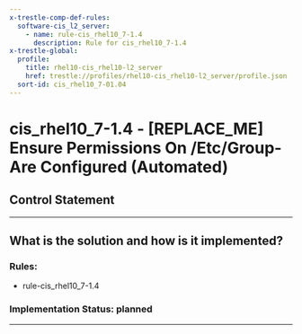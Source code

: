 ```yaml
---
x-trestle-comp-def-rules:
  software-cis_l2_server:
    - name: rule-cis_rhel10_7-1.4
      description: Rule for cis_rhel10_7-1.4
x-trestle-global:
  profile:
    title: rhel10-cis_rhel10-l2_server
    href: trestle://profiles/rhel10-cis_rhel10-l2_server/profile.json
  sort-id: cis_rhel10_7-01.04
---
```


# cis_rhel10_7-1.4 - \[REPLACE_ME\] Ensure Permissions On /Etc/Group- Are Configured (Automated)

## Control Statement

______________________________________________________________________

## What is the solution and how is it implemented?

<!-- For implementation status enter one of: implemented, partial, planned, alternative, not-applicable -->

<!-- Note that the list of rules under ### Rules: is read-only and changes will not be captured after assembly to JSON -->

<!-- Add control implementation description here for control: cis_rhel10_7-1.4 -->

### Rules:

  - rule-cis_rhel10_7-1.4

### Implementation Status: planned

______________________________________________________________________
